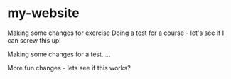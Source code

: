 # my-website
Making some changes for exercise
Doing a test for a course - let's see if I can screw this up!

Making some changes for a test.....

More fun changes - lets see if this works?
